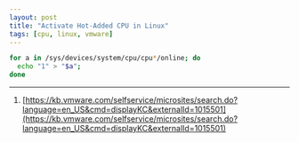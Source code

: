 ```yaml
---
layout: post
title: "Activate Hot-Added CPU in Linux"
tags: [cpu, linux, vmware]
---
```


```bash
for a in /sys/devices/system/cpu/cpu*/online; do 
  echo "1" > "$a";
done
```

---
1. [https://kb.vmware.com/selfservice/microsites/search.do?language=en_US&cmd=displayKC&externalId=1015501](https://kb.vmware.com/selfservice/microsites/search.do?language=en_US&cmd=displayKC&externalId=1015501)
